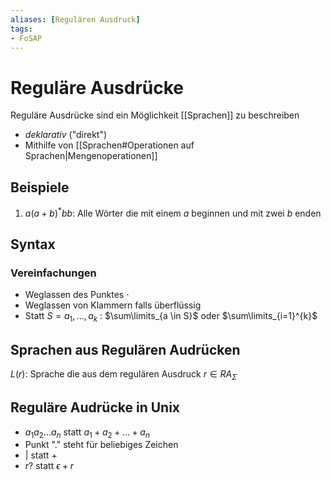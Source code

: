 ```yaml
---
aliases: [Regulären Ausdruck]
tags:
- FoSAP
---
```

# Reguläre Ausdrücke
Reguläre Ausdrücke sind ein Möglichkeit [[Sprachen]] zu beschreiben
- *deklarativ* ("direkt")
- Mithilfe von [[Sprachen#Operationen auf Sprachen|Mengenoperationen]]

## Beispiele
1. $a(a+b)^{*}bb$: Alle Wörter die mit einem $a$ beginnen und mit zwei $b$ enden

## Syntax
### Vereinfachungen
- Weglassen des Punktes $\cdot$
- Weglassen von Klammern falls überflüssig
- Statt $S={a_{1},...,a_k}$ : $\sum\limits_{a \in S}$ oder $\sum\limits_{i=1}^{k}$ 

## Sprachen aus Regulären Audrücken
$L(r)$: Sprache die aus dem regulären Ausdruck $r\in RA_\Sigma$   

## Reguläre Audrücke in Unix
- $a_{1}a_{2}...a_{n}$ statt $a_{1}+a_{2}+...+a_{n}$
- Punkt "." steht für beliebiges Zeichen
- $|$ statt $+$
- $r?$ statt $\epsilon+r$